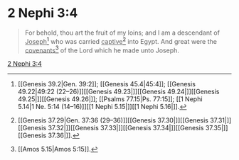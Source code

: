 # 2 Nephi 3:4

> For behold, thou art the fruit of my loins; and I am a descendant of <u>Joseph</u>[^a] who was carried <u>captive</u>[^b] into Egypt. And great were the <u>covenants</u>[^c] of the Lord which he made unto Joseph.

[2 Nephi 3:4](https://www.churchofjesuschrist.org/study/scriptures/bofm/2-ne/3?lang=eng&id=p4#p4)


[^a]: [[Genesis 39.2|Gen. 39:2]]; [[Genesis 45.4|45:4]]; [[Genesis 49.22|49:22 (22–26)]][[Genesis 49.23|]][[Genesis 49.24|]][[Genesis 49.25|]][[Genesis 49.26|]]; [[Psalms 77.15|Ps. 77:15]]; [[1 Nephi 5.14|1 Ne. 5:14 (14–16)]][[1 Nephi 5.15|]][[1 Nephi 5.16|]].  
[^b]: [[Genesis 37.29|Gen. 37:36 (29–36)]][[Genesis 37.30|]][[Genesis 37.31|]][[Genesis 37.32|]][[Genesis 37.33|]][[Genesis 37.34|]][[Genesis 37.35|]][[Genesis 37.36|]].  
[^c]: [[Amos 5.15|Amos 5:15]].  
